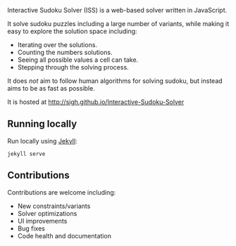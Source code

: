 Interactive Sudoku Solver (ISS) is a web-based solver written in JavaScript.

It solve sudoku puzzles including a large number of variants,
while making it easy to explore the solution space including:

- Iterating over the solutions.
- Counting the numbers solutions.
- Seeing all possible values a cell can take.
- Stepping through the solving process.

It does _not_ aim to follow human algorithms for solving sudoku, but instead
aims to be as fast as possible.

It is hosted at <http://sigh.github.io/Interactive-Sudoku-Solver>

## Running locally

Run locally using [Jekyll](https://jekyllrb.com/):

```
jekyll serve
```

## Contributions

Contributions are welcome including:

- New constraints/variants
- Solver optimizations
- UI improvements
- Bug fixes
- Code health and documentation
